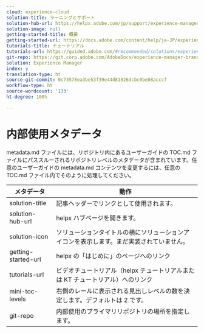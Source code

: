 ```yaml
---
cloud: experience-cloud
solution-title: ラーニングとサポート
solution-hub-url: https://helpx.adobe.com/jp/support/experience-manager.html
solution-image: null
getting-started-title: 概要
getting-started-url: https://docs.adobe.com/content/help/ja-JP/experience-manager-brand-portal/using/home.html
tutorials-title: チュートリアル
tutorials-url: https://guided.adobe.com/#recommended/solutions/experience-manager
git-repo: https://git.corp.adobe.com/AdobeDocs/experience-manager-brand-portal.ja-JP
solution: Experience Manager
index: y
translation-type: ht
source-git-commit: 0c73578ea3be53f39e44d81826dcbc0be08acccf
workflow-type: ht
source-wordcount: '133'
ht-degree: 100%

---
```



# 内部使用メタデータ

metadata.md ファイルには、リポジトリ内にあるユーザーガイドの TOC.md ファイルにパススルーされるリポジトリレベルのメタデータが含まれています。任意のユーザーガイドの metadata.md コンテンツを変更するには、任意の TOC.md ファイル内でそのように処理してください。

| メタデータ | 動作 |
|--- |--- |
| solution-title | 記事ヘッダーでリンクとして使用されます。 |
| solution-hub-url | helpx ハブページを開きます。 |
| solution-icon | ソリューションタイトルの横にソリューションアイコンを表示します。まだ実装されていません。 |
| getting-started-url | helpx の「はじめに」のページへのリンク |
| tutorials-url | ビデオチュートリアル（helpx チュートリアルまたは KT チュートリアル）へのリンク |
| mini-toc-levels | 右側のレールに表示される見出しレベルの数を決定します。デフォルトは 2 です。 |
| git-repo | 内部使用のプライマリリポジトリの場所を指定します。 |
